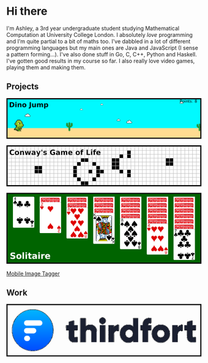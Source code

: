 # Hi there

I'm Ashley, a 3rd year undergraduate student studying Mathematical Computation at University College London. I absolutely *love* programming and I'm quite partial to a bit of maths too. I've dabbled in a lot of different programming languages but my main ones are Java and JavaScript (I sense a pattern forming...). I've also done stuff in Go, C, C++, Python and Haskell. I've gotten good results in my course so far. I also really love video games, playing them and making them.

## Projects

[
    <img
        src="/assets/images/dinojump/banner.png"
        alt="Dino Jump"
        style="border-style: solid; border-color: black;"
    >
](/content/projects/dinojump.html)

[
    <img
        src="/assets/images/gameoflife/banner.png"
        alt="Conway's Game of Life"
        style="border-style: solid; border-color: black;"
    >
](/content/projects/gameoflife.html)

[
    <img
        src="/assets/images/solitaire/banner.png"
        alt="Solitaire"
        style="border-style: solid; border-color: black;"
    >
](/content/projects/solitaire.html)

[Mobile Image Tagger](/content/projects/mobileimagetagger.html)

## Work

[
    <img
        src="/assets/images/thirdfort/logo.png"
        alt="Thirdfort"
        style="border-style: solid; border-color: black;"
    >
](/content/work/thirdfort.html)